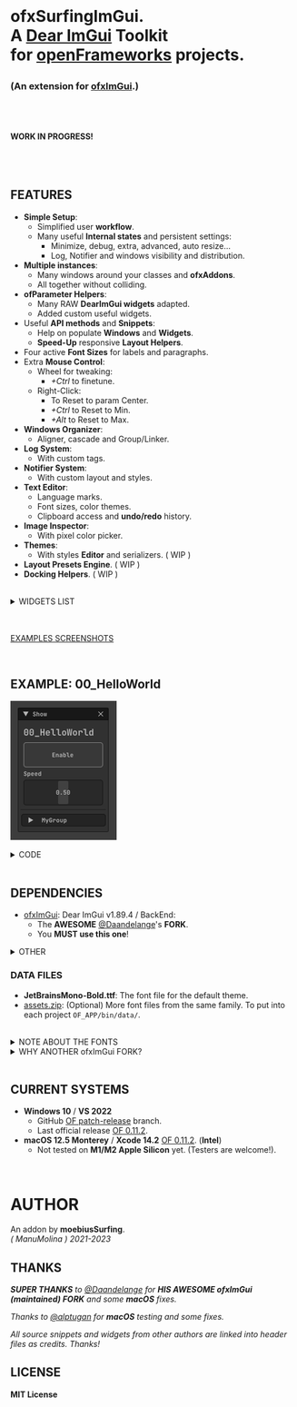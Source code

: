 <br>

<h1>
  
ofxSurfingImGui.  
A [Dear ImGui](https://github.com/ocornut/imgui) **Toolkit**  
for [openFrameworks](https://openframeworks.cc/) projects.  
  
</h1>

<h3>
  
(An extension for [ofxImGui](https://github.com/Daandelange/ofxImGui/tree/develop).)    
  
</h3>

<br><br>

#### WORK IN PROGRESS!

<br><br>

## FEATURES

- **Simple Setup**:
  - Simplified user **workflow**.
  - Many useful **Internal states** and persistent settings:
    - Minimize, debug, extra, advanced, auto resize...
    - Log, Notifier and windows visibility and distribution. 
- **Multiple instances**:
  - Many windows around your classes and **ofxAddons**.
  - All together without colliding.
- **ofParameter Helpers**:
  - Many RAW **DearImGui widgets** adapted.
  - Added custom useful widgets.
- Useful **API methods** and **Snippets**: 
  - Help on populate **Windows** and **Widgets**.
  - **Speed-Up** responsive **Layout Helpers**.
- Four active **Font Sizes** for labels and paragraphs.
- Extra **Mouse Control**: 
  - Wheel for tweaking:
    -  _+Ctrl_ to finetune.
  - Right-Click:
    - To Reset to param Center.
    - _+Ctrl_ to Reset to Min.
    - _+Alt_ to Reset to Max.
- **Windows Organizer**:
    - Aligner, cascade and Group/Linker.
- **Log System**:
    - With custom tags.
- **Notifier System**:
    - With custom layout and styles.
- **Text Editor**: 
    - Language marks.
    - Font sizes, color themes.
    - Clipboard access and **undo/redo** history.
- **Image Inspector**:
    - With pixel color picker.
- **Themes**:
    - With styles **Editor** and serializers. ( WIP )
- **Layout Presets Engine**. ( WIP )
- **Docking Helpers**. ( WIP )
 
<br>

<details>
  <summary>WIDGETS LIST</summary>
  <p>
    
- Big Toggles and Buttons.
- Vertical and Horizontal Sliders.
- Range Sliders.
- Styled Knobs.
- Tree and indented folders.
- Floating tooltips, labels and values.
- Dropdown / Combo index selector and names.
- Matrix buttons to an index selector.
- Bundled widgets like arrows linked to int params for browsing.
- DearWidgets.
- Gradient Color Designer.
- Progress bars and waiting spinners.
- Files Browser.
- Curve Editors.
- Log and Notifier System.
- Text Editor, for live coding or text content.
- Profile Plotters.
- ...
  
  </p>
  </details>

<br>
<br>

[EXAMPLES SCREENSHOTS](/Examples/README.md)  
 
<br>
  
## EXAMPLE: 00_HelloWorld

![](/Examples/00_HelloWorld/Capture.PNG)  

<details>
  <summary>CODE</summary>

#### ofApp.h

```.cpp
#include "ofxSurfingImGui.h"

ofxSurfingGui ui;
ofParameter<bool> bGui{ "Show", true };

ofParameter<bool> bEnable{ "Enable", true };
ofParameter<float> speed{ "Speed", .5f, 0.f, 1.f };
ofParameterGroup params{ "MyGroup", bEnable, speed };
```

#### ofApp.cpp

```.cpp
void ofApp::draw() 
{
    ui.Begin();
    {
        /* Put windows here */

        if (ui.BeginWindow(bGui))
        {
            /* Put widgets here */

            ui.AddLabelBig("00_HelloWorld");
            ui.AddSpacing();
            ui.Add(bEnable, OFX_IM_TOGGLE_BIG_BORDER_BLINK);
            ui.Add(speed, OFX_IM_HSLIDER);
            ui.AddSpacingSeparated();
            ui.AddGroup(params, SurfingGuiGroupStyle_Collapsed);

            ui.EndWindow();
        }
    }
    ui.End();
}
```

</details>

<br>

## DEPENDENCIES

* [ofxImGui](https://github.com/Daandelange/ofxImGui/tree/develop): Dear ImGui v1.89.4 / BackEnd:  
  - The **AWESOME** [@Daandelange](https://github.com/Daandelange)'s **FORK**.
  - You **MUST use this one**! 

<details>
  <summary>OTHER</summary>
  
* [ofxSurfingImGuiExtra](https://github.com/moebiussurfing/ofxSurfingImGuiExtra) / _**New WIP examples** and new incoming widgets: a **Testing Sandbox**._
* [ofxWindowApp](https://github.com/moebiussurfing/ofxWindowApp) / _Not required. Only for some examples._
* [ofxSurfingHelpers](https://github.com/moebiussurfing/ofxSurfingHelpers) / _Not required. Only for some examples._

</details>

### DATA FILES

* **JetBrainsMono-Bold.ttf**: The font file for the default theme.  
* [assets.zip](assets.zip): (Optional) More font files from the same family. To put into each project `OF_APP/bin/data/`.  

<br>

<details>
  <summary>NOTE ABOUT THE FONTS</summary>

The single font file for the currently used theme is **JetBrainsMono-Bold.ttf**. If that font is not located, then it will search for a legacy font called **telegrama_render.otf**. If none of that fonts are located, it will work too, but using the default bundled font from **ImGui**. (So `/data` can also be completely empty too.) 

</details>
  
<details>
  <summary>WHY ANOTHER ofxImGui FORK?</summary>
  <p>

- What's new on the [@Daandelange FORK](https://github.com/Daandelange/ofxImGui/tree/develop) vs the [legacy](https://github.com/jvcleave/ofxImGui) **ofxImGui** from [@jvcleave](https://github.com/jvcleave)? 
  
  - Multi context / instances: 
    
    - Several windows from different add-ons without colliding.  
  
  - Easy to update to future **NEW ImGui** releases.  
    Currently this fork is linked to the [develop branch](https://github.com/jvcleave/ofxImGui/tree/develop) on the original **ofxImGui** from **@jvcleave**.  
    And will be probably merged into the master branch.  
    
    </p>
    </details>

<br>

## CURRENT SYSTEMS

- **Windows 10** / **VS 2022**
    * GitHub [OF patch-release](https://github.com/openframeworks/openFrameworks/tree/patch-release) branch.
    * Last official release [OF 0.11.2](https://openframeworks.cc/download/).
- **macOS 12.5 Monterey** / **Xcode 14.2** [OF 0.11.2](https://openframeworks.cc/download/). (**Intel**)  
    * Not tested on **M1/M2 Apple Silicon** yet. (Testers are welcome!).
   
<br>

# AUTHOR

An addon by **moebiusSurfing**.  
*( ManuMolina ) 2021-2023*  

## THANKS

_**SUPER THANKS** to [@Daandelange](https://github.com/Daandelange) for **HIS AWESOME ofxImGui (maintained) FORK** and some **macOS** fixes._  

_Thanks to [@alptugan](https://github.com/alptugan) for **macOS** testing and some fixes._  

_All source snippets and widgets from other authors are linked into header files as credits. Thanks!_  

## LICENSE

**MIT License**
